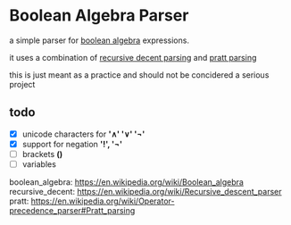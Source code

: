 # Boolean Algebra Parser

a simple parser for [boolean algebra](boolean_algebra) expressions.

it uses a combination of [recursive decent parsing](recursive_decent) and
[pratt parsing](pratt)

this is just meant as a practice and should not be concidered a serious project

## todo

- [x] unicode characters for **'∧' '∨' '¬'**
- [x] support for negation **'!', '¬'**
- [ ] brackets **()**
- [ ] variables

boolean_algebra: https://en.wikipedia.org/wiki/Boolean_algebra
recursive_decent: https://en.wikipedia.org/wiki/Recursive_descent_parser
pratt: https://en.wikipedia.org/wiki/Operator-precedence_parser#Pratt_parsing
